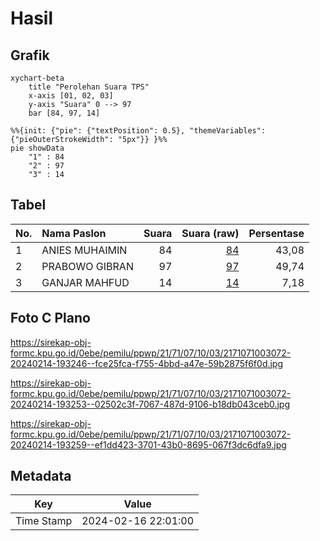 # Hasil

## Grafik

```mermaid
xychart-beta
    title "Perolehan Suara TPS"
    x-axis [01, 02, 03]
    y-axis "Suara" 0 --> 97
    bar [84, 97, 14]
```

```mermaid
%%{init: {"pie": {"textPosition": 0.5}, "themeVariables": {"pieOuterStrokeWidth": "5px"}} }%%
pie showData
    "1" : 84
    "2" : 97
    "3" : 14
```

## Tabel

| No. | Nama Paslon    | Suara | Suara (raw) | Persentase |
|:--- |:-------------- | -----:| -----------:| ----------:|
| 1   | ANIES MUHAIMIN | 84    | [84][p-1]   | 43,08      |
| 2   | PRABOWO GIBRAN | 97    | [97][p-2]   | 49,74      |
| 3   | GANJAR MAHFUD  | 14    | [14][p-3]   | 7,18       |


[p-1]: https://github.com/gigit-pemilu/pemilu-2024-21-kepulauan-riau/blob/main/pilpres/hitung-suara/sub/21-kepulauan-riau/sub/71-kota-batam/sub/07-sei-beduk/sub/1003-mangsang/sub/072-tps/sub/paslon-1.txt
[p-2]: https://github.com/gigit-pemilu/pemilu-2024-21-kepulauan-riau/blob/main/pilpres/hitung-suara/sub/21-kepulauan-riau/sub/71-kota-batam/sub/07-sei-beduk/sub/1003-mangsang/sub/072-tps/sub/paslon-2.txt
[p-3]: https://github.com/gigit-pemilu/pemilu-2024-21-kepulauan-riau/blob/main/pilpres/hitung-suara/sub/21-kepulauan-riau/sub/71-kota-batam/sub/07-sei-beduk/sub/1003-mangsang/sub/072-tps/sub/paslon-3.txt

## Foto C Plano

https://sirekap-obj-formc.kpu.go.id/0ebe/pemilu/ppwp/21/71/07/10/03/2171071003072-20240214-193246--fce25fca-f755-4bbd-a47e-59b2875f6f0d.jpg

https://sirekap-obj-formc.kpu.go.id/0ebe/pemilu/ppwp/21/71/07/10/03/2171071003072-20240214-193253--02502c3f-7067-487d-9106-b18db043ceb0.jpg

https://sirekap-obj-formc.kpu.go.id/0ebe/pemilu/ppwp/21/71/07/10/03/2171071003072-20240214-193259--ef1dd423-3701-43b0-8695-067f3dc6dfa9.jpg


## Metadata

| Key        | Value               |
| ---------- | ------------------- |
| Time Stamp | 2024-02-16 22:01:00 |



